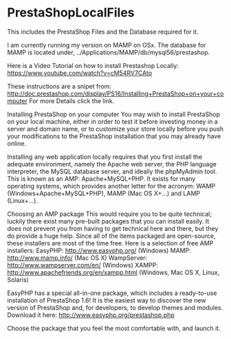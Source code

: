 # PrestaShopLocalFiles
This includes the  PrestaShop Files and the Database required for it.

I am currently running my version on MAMP on OSx. The database for MAMP is located under, ../Applications/MAMP/db/mysql56/prestashop.

Here is a Video Tutorial on how to install Prestashop Locally: https://www.youtube.com/watch?v=cM54RV7CAto

These instructions are a snipet from: http://doc.prestashop.com/display/PS16/Installing+PrestaShop+on+your+computer
For more Details click the link.

Installing PrestaShop on your computer
You may wish to install PrestaShop on your local machine, either in order to test it before investing money in a server and domain name, or to customize your store locally before you push your modifications to the PrestaShop installation that you may already have online.

Installing any web application locally requires that you first install the adequate environment, namely the Apache web server, the PHP language interpreter, the MySQL database server, and ideally the phpMyAdmin tool. This is known as an AMP: Apache+MySQL+PHP. It exists for many operating systems, which provides another letter for the acronym: WAMP (Windows+Apache+MySQL+PHP), MAMP (Mac OS X+...) and LAMP (Linux+...).

Choosing an AMP package
This would require you to be quite technical; luckily there exist many pre-built packages that you can install easily. It does not prevent you from having to get technical here and there, but they do provide a huge help. Since all of the items packaged are open-source, these installers are most of the time free. Here is a selection of free AMP installers:
EasyPHP: http://www.easyphp.org/ (Windows)
MAMP: http://www.mamp.info/ (Mac OS X)
WampServer: http://www.wampserver.com/en/ (Windows)
XAMPP: http://www.apachefriends.org/en/xampp.html (Windows, Mac OS X, Linux, Solaris)

EasyPHP has a special all-in-one package, which includes a ready-to-use installation of PrestaShop 1.6! It is the easiest way to discover the new version of PrestaShop and, for developers, to develop themes and modules.
Download it here: http://www.easyphp.org/prestashop.php

Choose the package that you feel the most comfortable with, and launch it.
